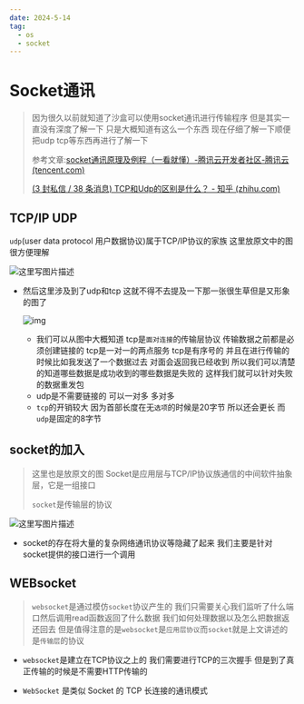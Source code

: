 ```yaml
---
date: 2024-5-14
tag:
  - os	
  - socket
---
```

# Socket通讯

> 因为很久以前就知道了沙盒可以使用socket通讯进行传输程序 但是其实一直没有深度了解一下 只是大概知道有这么一个东西 现在仔细了解一下顺便把udp tcp等东西再进行了解一下
>
> 参考文章:[socket通讯原理及例程（一看就懂）-腾讯云开发者社区-腾讯云 (tencent.com)](https://cloud.tencent.com/developer/article/2105819)
>
> [(3 封私信 / 38 条消息) TCP和Udp的区别是什么？ - 知乎 (zhihu.com)](https://www.zhihu.com/question/47378601)

## TCP/IP UDP

`udp`(user data protocol 用户数据协议)属于TCP/IP协议的家族 这里放原文中的图 很方便理解

![这里写图片描述](https://ask.qcloudimg.com/http-save/yehe-8223537/017733fcf6fb5f2b509bf1081d1bbfb3.jpg)

- 然后这里涉及到了udp和tcp 这就不得不去提及一下那一张很生草但是又形象的图了

  ![img](https://picx.zhimg.com/80/v2-a02d439c75221d1a5f0b11a1f7fd3d87_1440w.webp?source=1def8aca)

  - 我们可以从图中大概知道 tcp是`面对连接`的传输层协议 传输数据之前都是必须创建链接的 tcp是一对一的两点服务 tcp是有序号的 并且在进行传输的时候比如我发送了一个数据过去 对面会返回我已经收到 所以我们可以清楚的知道哪些数据是成功收到的哪些数据是失败的 这样我们就可以针对失败的数据重发包
  - udp是不需要链接的 可以一对多 多对多
  - `tcp`的开销较大 因为首部长度在无`选项`的时候是20字节 所以还会更长 而`udp`是固定的8字节

## socket的加入

> 这里也是放原文的图  Socket是应用层与TCP/IP协议族通信的中间软件抽象层，它是一组接口 
>
> `socket`是传输层的协议

![这里写图片描述](https://ask.qcloudimg.com/http-save/yehe-8223537/928985564c57abd471012dd72fc90d81.jpg)

- socket的存在将大量的复杂网络通讯协议等隐藏了起来 我们主要是针对socket提供的接口进行一个调用

## WEBsocket

> `websocket`是通过模仿`socket`协议产生的 我们只需要关心我们监听了什么端口然后调用read函数返回了什么数据 我们如何处理数据以及怎么把数据返还回去 但是值得注意的是`websocket`是`应用层协议`而`socket`就是上文讲述的是`传输层`的协议

- `websocket`是建立在TCP协议之上的 我们需要进行TCP的三次握手 但是到了真正传输的时候是不需要HTTP传输的

- `WebSocket` 是类似 Socket 的 TCP 长连接的通讯模式